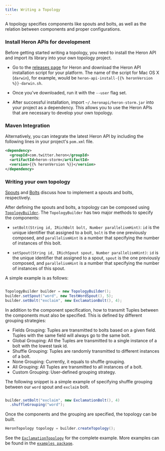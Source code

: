 ```yaml
---
title: Writing a Topology
---
```


A topology specifies components like spouts and bolts, as well as the relation
between components and proper configurations.

### Install Heron APIs for development

Before getting started writing a topology, you need to install the Heron API
and import its library into your own topology project.

* Go to the [releases page](https://github.com/twitter/heron/releases)
for Heron and download the Heron API installation script for your platform.
The name of the script for Mac OS X (`darwin`), for example, would be
`heron-api-install-{{% heronVersion %}}-darwin.sh`.

* Once you've downloaded, run it with the `--user` flag set.

* After successful installation, import `~/.heronapi/heron-storm.jar` into
your project as a dependency. This allows you to use the Heron APIs that
are necessary to develop your own topology.

### Maven Integration

Alternatively, you can integrate the latest Heron API by including
the following lines in your project's `pom.xml` file.

```xml
<dependency>
  <groupId>com.twitter.heron</groupId>
  <artifactId>heron-storm</artifactId>
  <version>{{% heronVersion %}}</version>
</dependency>
```

### Writing your own topology

[Spouts](../java/spouts) and [Bolts](../java/bolts) discuss how to implement a
spouts and bolts, respectively.

After defining the spouts and bolts, a topology can be composed using
[`TopologyBuilder`](/api/com/twitter/heron/api/topology/TopologyBuilder.html). The
`TopologyBuilder` has two major methods to specify the components:

* `setBolt(String id, IRichBolt bolt, Number parallelismHint)`: `id` is the
unique identifier that assigned to a bolt, `bolt` is the one previously
composed, and `parallelismHint` is a number that specifying the number of
instances of this bolt.

* `setSpout(String id, IRichSpout spout, Number parallelismHint)`: `id` is the
unique identifier that assigned to a spout, `spout` is the one previously
composed, and `parallelismHint` is a number that specifying the number of
instances of this spout.

A simple example is as follows:

```java

TopologyBuilder builder = new TopologyBuilder();
builder.setSpout("word", new TestWordSpout(), 5);
builder.setBolt("exclaim", new ExclamationBolt(), 4);

```

In addition to the component specification, how to transmit Tuples between the
components must also be specified. This is defined by different
grouping strategies:

* Fields Grouping: Tuples are transmitted to bolts based on a given field. Tuples
with the same field will always go to the same bolt.
* Global Grouping: All the Tuples are transmitted to a single instance of a bolt
with the lowest task id.
* Shuffle Grouping: Tuples are randomly transmitted to different instances of
a bolt.
* None Grouping: Currently, it equals to shuffle grouping.
* All Grouping: All Tuples are transmitted to all instances of a bolt.
* Custom Grouping: User-defined grouping strategy.

The following snippet is a simple example of specifying shuffle grouping
between our `word` spout and `exclaim` bolt.

```java

builder.setBolt("exclaim", new ExclamationBolt(), 4)
  .shuffleGrouping("word");

```

Once the components and the grouping are specified, the topology can be built.

```java
HeronTopology topology = builder.createTopology();
```

See the [`ExclamationTopology`](https://github.com/twitter/heron/blob/master/heron/examples/src/java/com/twitter/heron/examples/ExclamationTopology.java) for the complete example. More examples can be found in the  [`examples package`](https://github.com/twitter/heron/tree/master/heron/examples/src/java/com/twitter/heron/examples).
